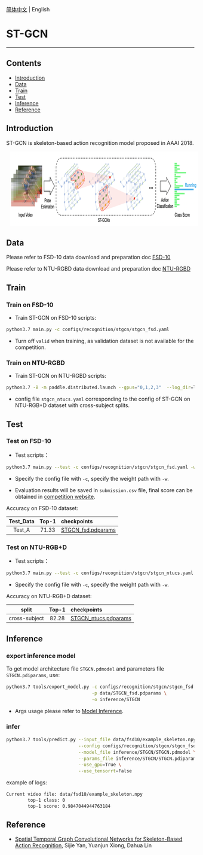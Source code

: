 [简体中文](../../../zh-CN/model_zoo/recognition/stgcn.md) | English

# ST-GCN

---
## Contents

- [Introduction](#Introduction)
- [Data](#Data)
- [Train](#Train)
- [Test](#Test)
- [Inference](#Inference)
- [Reference](#Reference)


## Introduction

ST-GCN is skeleton-based action recognition model proposed in AAAI 2018.

<div align="center">
<img src="../../../images/st-gcn.png" height=200 width=950 hspace='10'/> <br />
</div>


## Data

Please refer to FSD-10 data download and preparation doc [FSD-10](../../dataset/fsd10.md)

Please refer to NTU-RGBD data download and preparation doc [NTU-RGBD](../../dataset/ntu-rgbd.md)


## Train

### Train on FSD-10

- Train ST-GCN on FSD-10 scripts:

```bash
python3.7 main.py -c configs/recognition/stgcn/stgcn_fsd.yaml
```

- Turn off `valid` when training, as validation dataset is not available for the competition.

### Train on NTU-RGBD

- Train ST-GCN on NTU-RGBD scripts:

```bash
python3.7 -B -m paddle.distributed.launch --gpus="0,1,2,3"  --log_dir=log_stgcn  main.py  --validate -c configs/recognition/stgcn/stgcn_ntucs.yaml
```

- config file `stgcn_ntucs.yaml` corresponding to the config of ST-GCN on NTU-RGB+D dataset with cross-subject splits.


## Test

### Test on FSD-10

- Test scripts：

```bash
python3.7 main.py --test -c configs/recognition/stgcn/stgcn_fsd.yaml -w output/STGCN/STGCN_epoch_00060.pdparams
```

- Specify the config file with `-c`, specify the weight path with `-w`.

- Evaluation results will be saved in `submission.csv` file, final score can be obtained in [competition website]().

Accuracy on FSD-10 dataset:

Test_Data| Top-1 | checkpoints |
| :----: | :----: | :---- |
| Test_A | 71.33 | [STGCN_fsd.pdparams]() |


### Test on NTU-RGB+D

- Test scripts：

```bash
python3.7 main.py --test -c configs/recognition/stgcn/stgcn_ntucs.yaml -w output/STGCN/STGCN_best.pdparams
```

- Specify the config file with `-c`, specify the weight path with `-w`.


Accuracy on NTU-RGB+D dataset:

| split | Top-1 | checkpoints |
| :----: | :----: | :---- |
| cross-subject | 82.28 | [STGCN_ntucs.pdparams](https://videotag.bj.bcebos.com/PaddleVideo-release2.2/STGCN_ntucs.pdparams) |


## Inference

### export inference model

 To get model architecture file `STGCN.pdmodel` and parameters file `STGCN.pdiparams`, use:

```bash
python3.7 tools/export_model.py -c configs/recognition/stgcn/stgcn_fsd.yaml \
                                -p data/STGCN_fsd.pdparams \
                                -o inference/STGCN
```

- Args usage please refer to [Model Inference](https://github.com/PaddlePaddle/PaddleVideo/blob/release/2.0/docs/zh-CN/start.md#2-%E6%A8%A1%E5%9E%8B%E6%8E%A8%E7%90%86).

### infer

```bash
python3.7 tools/predict.py --input_file data/fsd10/example_skeleton.npy \
                           --config configs/recognition/stgcn/stgcn_fsd.yaml \
                           --model_file inference/STGCN/STGCN.pdmodel \
                           --params_file inference/STGCN/STGCN.pdiparams \
                           --use_gpu=True \
                           --use_tensorrt=False
```

example of logs:

```
Current video file: data/fsd10/example_skeleton.npy
        top-1 class: 0
        top-1 score: 0.9847044944763184
```

## Reference

- [Spatial Temporal Graph Convolutional Networks for Skeleton-Based Action Recognition](https://arxiv.org/abs/1801.07455), Sijie Yan, Yuanjun Xiong, Dahua Lin
